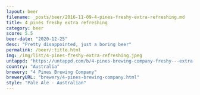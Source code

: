 ```yaml
---
layout: beer
filename: _posts/beer/2016-11-09-4-pines-freshy-extra-refreshing.md
title: 4 pines freshy extra refreshing
category: beer
score: 5.5
beer-date: "2020-12-25"
desc: "Pretty disappointed, just a boring beer"
permalink: /beer/:title.html
img: /img/list/4-pines-freshy-extra-refreshing.jpeg
untappd: "https://untappd.com/b/4-pines-brewing-company-freshy---extra-refreshing-ale/3851759"
country: "Australia"
brewery: "4 Pines Brewing Company"
breweryURL: "brewery/4-pines-brewing-company.html"
style: "Pale Ale - Australian"
---
```

